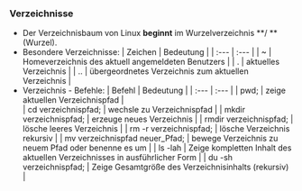 ### Verzeichnisse

* Der Verzeichnisbaum von Linux **beginnt** im Wurzelverzeichnis **/ **\(Wurzel\).
* Besondere Verzeichnisse:
  | Zeichen | Bedeutung |
  | :--- | :--- |
  | ~ | Homeverzeichnis des aktuell angemeldeten Benutzers |
  | . | aktuelles Verzeichnis |
  | .. | übergeordnetes Verzeichnis zum aktuellen Verzeichnis |
* Verzeichnis - Befehle: 
  | Befehl | Bedeutung |
  | :--- | :--- |
  | pwd; | zeige aktuellen Verzeichnispfad |  
  | cd verzeichnispfad; | wechsle zu Verzeichnispfad |
  | mkdir verzeichnispfad; | erzeuge neues Verzeichnis |
  | rmdir verzeichnispfad; | lösche leeres Verzeichnis |
  | rm -r verzeichnispfad; | lösche Verzeichnis rekursiv |
  | mv verzeichnispfad neuer_Pfad; | bewege Verzeichnis zu neuem Pfad oder benenne es um |
  | ls -lah | Zeige kompletten Inhalt des aktuellen Verzeichnisses in ausführlicher Form |
  | du -sh verzeichnispfad; | Zeige Gesamtgröße des Verzeichnisinhalts (rekursiv) |
  
  



